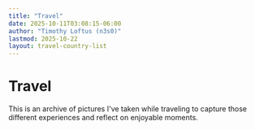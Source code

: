 ```yaml
---
title: "Travel"
date: 2025-10-11T03:08:15-06:00
author: "Timothy Loftus (n3s0)"
lastmod: 2025-10-22
layout: travel-country-list
---
```


# Travel

This is an archive of pictures I've taken while traveling to capture those
different experiences and reflect on enjoyable moments.

